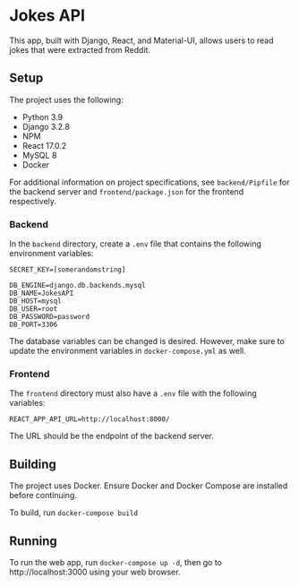 # Jokes API
This app, built with Django, React, and Material-UI, allows 
users to read jokes that were extracted from Reddit. 

## Setup
The project uses the following:
- Python 3.9
- Django 3.2.8
- NPM
- React 17.0.2
- MySQL 8
- Docker

For additional information on project specifications, see 
```backend/Pipfile``` for the backend server and 
```frontend/package.json``` for the frontend respectively.

### Backend
In the ```backend``` directory, create a ```.env``` file 
that contains the following environment variables:
```
SECRET_KEY=[somerandomstring]

DB_ENGINE=django.db.backends.mysql
DB_NAME=JokesAPI
DB_HOST=mysql
DB_USER=root
DB_PASSWORD=password
DB_PORT=3306
```
The database variables can be changed is desired. 
However, make sure to update the environment variables in 
```docker-compose.yml``` as well.

### Frontend
The ```frontend``` directory must also have a ```.env``` file 
with the following variables:
```
REACT_APP_API_URL=http://localhost:8000/
```
The URL should be the endpoint of the backend server.

## Building
The project uses Docker. Ensure Docker and Docker Compose are installed 
before continuing.

To build, run ```docker-compose build```

## Running
To run the web app, run ```docker-compose up -d```, then 
go to http://localhost:3000 using your web browser.
